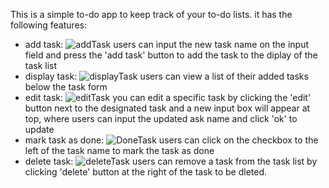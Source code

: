 This is a simple to-do app to keep track of your to-do lists.
it has the following features:
* add task: ![addTask](https://github.com/user-attachments/assets/e80e45eb-e23d-4ff7-8423-00da980939ab)
 users can input the new task name on the input field and press the 'add task' button to add the task to the diplay of the task list
* display task: ![displayTask](https://github.com/user-attachments/assets/4599ff29-577c-452d-adf7-a6cc0ef2b049)
 users can view a list of their added tasks below the task form
* edit task: ![editTask](https://github.com/user-attachments/assets/2aacb3aa-219b-4b14-825d-6cf25b621d93)
 you can edit a specific task by clicking the 'edit' button next to the designated task and a new input box will appear at top, where users can input the updated ask name and click 'ok' to update
* mark task as done: ![DoneTask](https://github.com/user-attachments/assets/3c427e1e-80ea-4b00-9816-c98586eb2612)
 users can click on the checkbox to the left of the task name to mark the task as done
* delete task: ![deleteTask](https://github.com/user-attachments/assets/92ca87a0-ab06-4c87-b48f-d14390efd4bf)
 users can remove a task from the task list by clicking 'delete' button at  the right of the task to be dleted.

